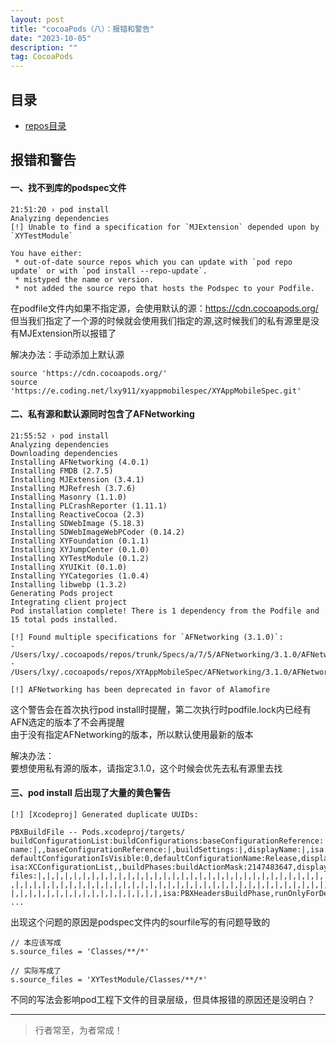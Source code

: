 ```yaml
---
layout: post
title: "cocoaPods（八）：报错和警告"
date: "2023-10-05"
description: ""
tag: CocoaPods
--- 
```





## 目录
* [repos目录](#content1)


<!-- ************************************************ -->
## <a id="content1">报错和警告</a> 

#### 一、找不到库的podspec文件

```
21:51:20 › pod install
Analyzing dependencies
[!] Unable to find a specification for `MJExtension` depended upon by `XYTestModule`

You have either:
 * out-of-date source repos which you can update with `pod repo update` or with `pod install --repo-update`.
 * mistyped the name or version.
 * not added the source repo that hosts the Podspec to your Podfile.
```
在podfile文件内如果不指定源，会使用默认的源：https://cdn.cocoapods.org/<br>
但当我们指定了一个源的时候就会使用我们指定的源,这时候我们的私有源里是没有MJExtension所以报错了<br>

解决办法：手动添加上默认源
```
source 'https://cdn.cocoapods.org/'
source 'https://e.coding.net/lxy911/xyappmobilespec/XYAppMobileSpec.git'
```

#### 二、私有源和默认源同时包含了AFNetworking

```
21:55:52 › pod install
Analyzing dependencies
Downloading dependencies
Installing AFNetworking (4.0.1)
Installing FMDB (2.7.5)
Installing MJExtension (3.4.1)
Installing MJRefresh (3.7.6)
Installing Masonry (1.1.0)
Installing PLCrashReporter (1.11.1)
Installing ReactiveCocoa (2.3)
Installing SDWebImage (5.18.3)
Installing SDWebImageWebPCoder (0.14.2)
Installing XYFoundation (0.1.1)
Installing XYJumpCenter (0.1.0)
Installing XYTestModule (0.1.2)
Installing XYUIKit (0.1.0)
Installing YYCategories (1.0.4)
Installing libwebp (1.3.2)
Generating Pods project
Integrating client project
Pod installation complete! There is 1 dependency from the Podfile and 15 total pods installed.

[!] Found multiple specifications for `AFNetworking (3.1.0)`:
- /Users/lxy/.cocoapods/repos/trunk/Specs/a/7/5/AFNetworking/3.1.0/AFNetworking.podspec.json
- /Users/lxy/.cocoapods/repos/XYAppMobileSpec/AFNetworking/3.1.0/AFNetworking.podspec

[!] AFNetworking has been deprecated in favor of Alamofire
```
这个警告会在首次执行pod install时提醒，第二次执行时podfile.lock内已经有AFN选定的版本了不会再提醒<br>
由于没有指定AFNetworking的版本，所以默认使用最新的版本<br>

解决办法：<br>
要想使用私有源的版本，请指定3.1.0，这个时候会优先去私有源里去找<br>

#### 三、pod install 后出现了大量的黄色警告

```
[!] [Xcodeproj] Generated duplicate UUIDs:

PBXBuildFile -- Pods.xcodeproj/targets/
buildConfigurationList:buildConfigurations:baseConfigurationReference:|,buildSettings:|,displayName:|,isa:|,
name:|,,baseConfigurationReference:|,buildSettings:|,displayName:|,isa:|,name:|,,
defaultConfigurationIsVisible:0,defaultConfigurationName:Release,displayName:ConfigurationList,
isa:XCConfigurationList,,buildPhases:buildActionMask:2147483647,displayName:Headers,
files:|,|,|,|,|,|,|,|,|,|,|,|,|,|,|,|,|,|,|,|,|,|,|,|,|,|,|,|,|,|,|,|,|,|,|,|,|,|,|,|,|,|,|,|,|,|,|,|,|,|,|,|
,|,|,|,|,|,|,|,|,|,|,|,|,|,|,|,|,|,|,|,|,|,|,|,|,|,|,|,|,|,|,|,|,|,|,|,|,|,|,|,|,|,|,|,|,|,|,|,|,|,|,|,|,|,|,
|,|,|,|,|,|,|,|,|,|,|,|,|,|,|,|,|,isa:PBXHeadersBuildPhase,runOnlyForDeploymentPostprocessing:0,,buildActionMask:2147483647,displayName:Sources,files
...
```
出现这个问题的原因是podspec文件内的sourfile写的有问题导致的
```
// 本应该写成
s.source_files = 'Classes/**/*'

// 实际写成了
s.source_files = 'XYTestModule/Classes/**/*'
```
不同的写法会影响pod工程下文件的目录层级，但具体报错的原因还是没明白？

----------
>  行者常至，为者常成！



